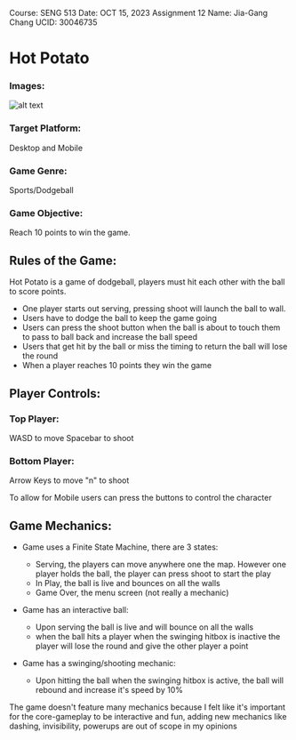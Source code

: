 Course: SENG 513
Date: OCT 15, 2023
Assignment 12
Name: Jia-Gang Chang
UCID: 30046735

# Hot Potato

### Images:

![alt text](https://github.com/yuminasd/A2-HotPotato/blob/main/assets/preview1.png?raw=true)

### Target Platform:

Desktop and Mobile

### Game Genre:

Sports/Dodgeball

### Game Objective:

Reach 10 points to win the game.

## Rules of the Game:

Hot Potato is a game of dodgeball, players must hit each other with the ball to score points.

- One player starts out serving, pressing shoot will launch the ball to wall.
- Users have to dodge the ball to keep the game going
- Users can press the shoot button when the ball is about to touch them to pass to ball back and increase the ball speed
- Users that get hit by the ball or miss the timing to return the ball will lose the round
- When a player reaches 10 points they win the game

## Player Controls:

### Top Player:

WASD to move
Spacebar to shoot

### Bottom Player:

Arrow Keys to move
"n" to shoot

To allow for Mobile users can press the buttons to control the character

## Game Mechanics:

- Game uses a Finite State Machine, there are 3 states:

  - Serving, the players can move anywhere one the map. However one player holds the ball, the player can press shoot to start the play
  - In Play, the ball is live and bounces on all the walls
  - Game Over, the menu screen (not really a mechanic)

- Game has an interactive ball:

  - Upon serving the ball is live and will bounce on all the walls
  - when the ball hits a player when the swinging hitbox is inactive the player will lose the round and give the other player a point

- Game has a swinging/shooting mechanic:
  - Upon hitting the ball when the swinging hitbox is active, the ball will rebound and increase it's speed by 10%

The game doesn't feature many mechanics because I felt like it's important for the core-gameplay to be interactive and fun, adding new mechanics like dashing, invisibility, powerups are out of scope in my opinions
